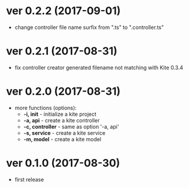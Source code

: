 
# ver 0.2.2 (2017-09-01)
- change controller file name surfix from ".ts" to ".controller.ts"

# ver 0.2.1 (2017-08-31)
- fix controller creator generated filename not matching with Kite 0.3.4

# ver 0.2.0 (2017-08-31)
- more functions (options):
  * __-i, init__ - initialize a kite project
  * __-a, api__ - create a kite controller
  * __-c, controller__ - same as option '-a, api'
  * __-s, service__ - create a kite service
  * __-m, model__ - create a kite model

# ver 0.1.0 (2017-08-30)
- first release